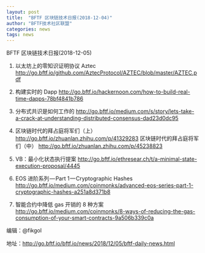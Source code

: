```yaml
---
layout: post
title:  "BFTF 区块链技术日报(2018-12-04)"
author: "BFTF技术社区联盟"
categories: news
tags: news
---
```


BFTF 区块链技术日报(2018-12-05)

1. 以太坊上的零知识证明协议 Aztec <http://go.bftf.io/github.com/AztecProtocol/AZTEC/blob/master/AZTEC.pdf>

2. 构建实时的 Dapp <http://go.bftf.io/hackernoon.com/how-to-build-real-time-dapps-78bf4841b786>

3. 分布式共识是如何工作的 <http://go.bftf.io/medium.com/s/story/lets-take-a-crack-at-understanding-distributed-consensus-dad23d0dc95>

4. 区块链时代的拜占庭将军们（上） <http://go.bftf.io/zhuanlan.zhihu.com/p/41329283> 区块链时代的拜占庭将军们（中） <http://go.bftf.io/zhuanlan.zhihu.com/p/45238823>

5. VB：最小化状态执行提案 <http://go.bftf.io/ethresear.ch/t/a-minimal-state-execution-proposal/4445>

6. EOS 进阶系列 — Part 1 — Cryptographic Hashes <http://go.bftf.io/medium.com/coinmonks/advanced-eos-series-part-1-cryptographic-hashes-a251a8d371b8>

7. 智能合约中降低 gas 开销的 8 种方案 <http://go.bftf.io/medium.com/coinmonks/8-ways-of-reducing-the-gas-consumption-of-your-smart-contracts-9a506b339c0a>

编辑：@fikgol

地址：http://go.bftf.io/bftf.io/news/2018/12/05/bftf-daily-news.html
